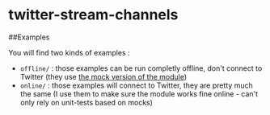twitter-stream-channels
=======================

##Examples

You will find two kinds of examples :

* `offline/` : those examples can be run completly offline, don't connect to Twitter (they use [the mock version of the module](https://github.com/topheman/twitter-stream-channels#api "Mocked version of twitter-stream-channels"))
* `online/` : those examples will connect to Twitter, they are pretty much the same (I use them to make sure the module works fine online - can't only rely on unit-tests based on mocks)